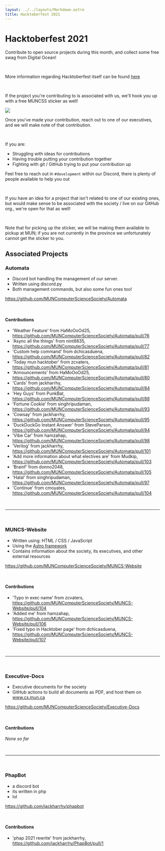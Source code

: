 ```yaml
---
layout: ../../layouts/Markdown.astro
title: Hacktoberfest 2021
---
```

# Hacktoberfest 2021

Contribute to open source projects during this month, and collect some free swag from Digital Ocean!

<br />

More information regarding Hacktoberfest itself can be found [here](https://hacktoberfest.digitalocean.com/)

<br />

If the project you're contributing to is associated with us, we'll hook you up with a free MUNCSS sticker as well!

<img class="w-1/2 mx-auto my-4" src="/assets/events/hacktoberfest-2021/muncs-glitchy-sticker.png" />

Once you've made your contribution, reach out to one of our executives, and we will make note of that contribution.

<br />

If you are:

- Struggling with ideas for contributions
- Having trouble putting your contribution together
- Fighting with git / GitHub trying to put your contribution up

Feel free to reach out in `#development` within our Discord, there is plenty of people available to help you out

<br />

If you have an idea for a project that isn't related to one of our existing ones, but would make sense to be associated with the society / live on our GitHub org., we're open for that as well!

<br />

Note that for picking up the sticker, we will be making them available to pickup at MUN; if you are not currently in the province we unfortunately cannot get the sticker to you.

## Associated Projects

### Automata

- Discord bot handling the management of our server.
- Written using discord.py
- Both management commands, but also some fun ones too!

https://github.com/MUNComputerScienceSociety/Automata

<br />

#### Contributions

- 'Weather Feature' from HaMoOoOd25, https://github.com/MUNComputerScienceSociety/Automata/pull/76
- 'Async all the things' from nint8835, https://github.com/MUNComputerScienceSociety/Automata/pull/77
- 'Custom help command' from dchicasduena, https://github.com/MUNComputerScienceSociety/Automata/pull/82
- 'Today mun hacktober' from zcvaters, https://github.com/MUNComputerScienceSociety/Automata/pull/81
- 'Announcements' from HaMoOoOd25, https://github.com/MUNComputerScienceSociety/Automata/pull/80
- 'Cards' from jackharrhy, https://github.com/MUNComputerScienceSociety/Automata/pull/84
- 'Hey Guys' from PunkBat, https://github.com/MUNComputerScienceSociety/Automata/pull/88
- 'Fortune Cookie' from singhripudaman, https://github.com/MUNComputerScienceSociety/Automata/pull/93
- 'Cowsay' from jackharrhy, https://github.com/MUNComputerScienceSociety/Automata/pull/95
- 'DuckDuckGo Instant Answer' from SteveParson, https://github.com/MUNComputerScienceSociety/Automata/pull/94
- 'Vibe Car' from hamzahap, https://github.com/MUNComputerScienceSociety/Automata/pull/98
- 'Verilog' from jackharrhy, https://github.com/MUNComputerScienceSociety/Automata/pull/101
- 'Add more information about what electives are' from Mudkip, https://github.com/MUNComputerScienceSociety/Automata/pull/103
- 'Brainf' from donno2048, https://github.com/MUNComputerScienceSociety/Automata/pull/105
- 'Halal' from singhripudaman, https://github.com/MUNComputerScienceSociety/Automata/pull/97
- 'Continue' from cmoyates, https://github.com/MUNComputerScienceSociety/Automata/pull/104

<br />

---

<br />

### MUNCS-Website

- Written using: HTML / CSS / JavaScript
- Using the [Astro framework](https://astro.build/)
- Contains information about the society, its executives, and other external resources

https://github.com/MUNComputerScienceSociety/MUNCS-Website

<br />

#### Contributions

- 'Typo in exec name' from zcvaters, https://github.com/MUNComputerScienceSociety/MUNCS-Website/pull/104
- 'Added me' from hamzahap, https://github.com/MUNComputerScienceSociety/MUNCS-Website/pull/106
- 'Fixed typo in Hacktober page' from dchicasduena, https://github.com/MUNComputerScienceSociety/MUNCS-Website/pull/107

<br />

---

<br />

### Executive-Docs

- Executive documents for the society
- GitHub actions to build all documents as PDF, and host them on www.cs.mun.ca

https://github.com/MUNComputerScienceSociety/Executive-Docs

<br />

#### Contributions

*None so far*

<br />

---

<br />

### PhapBot

- a discord bot
- its written in php
- lol

https://github.com/jackharrhy/phapbot

<br />

#### Contributions

- 'phap 2021 rewrite' from jackharrhy, https://github.com/jackharrhy/PhapBot/pull/1

